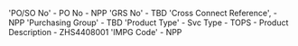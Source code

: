 'PO/SO No' - PO No - NPP
'GRS No' - TBD
'Cross Connect Reference', - NPP
'Purchasing Group' - TBD
'Product Type' - Svc Type - TOPS - Product Description - ZHS4408001
'IMPG Code' - NPP
